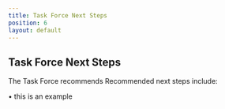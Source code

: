 ```yaml
---
title: Task Force Next Steps
position: 6
layout: default
---
```


## Task Force Next Steps

The Task Force recommends 
Recommended next steps include:

• this is an example
